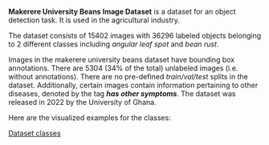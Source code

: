 **Makerere University Beans Image Dataset** is a dataset for an object detection task. It is used in the agricultural industry. 

The dataset consists of 15402 images with 36296 labeled objects belonging to 2 different classes including *angular leaf spot* and *bean rust*.

Images in the makerere university beans dataset have bounding box annotations. There are 5304 (34% of the total) unlabeled images (i.e. without annotations). There are no pre-defined <i>train/val/test</i> splits in the dataset. Additionally, certain images contain information pertaining to other diseases, denoted by the tag ***has other symptoms***. The dataset was released in 2022 by the University of Ghana.

Here are the visualized examples for the classes:

[Dataset classes](https://github.com/dataset-ninja/makerere-university-beans/raw/main/visualizations/classes_preview.webm)
